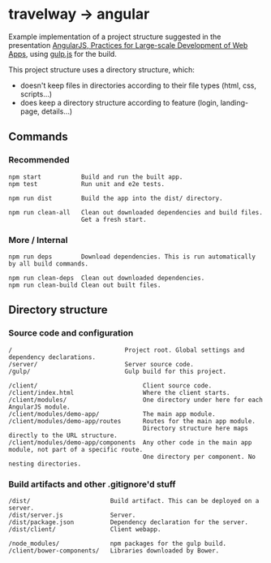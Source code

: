 # travelway -> angular

Example implementation of a project structure suggested in the presentation [AngularJS, Practices for Large-scale
Development of Web Apps](http://slides.com/hugojosefson/angularjs-practices-for-large-scale-development-of-web-apps),
using [gulp.js](http://gulpjs.com/) for the build.

This project structure uses a directory structure, which:

  * doesn't keep files in directories according to their file types (html, css, scripts...)
  * does keep a directory structure according to feature (login, landing-page, details...)

## Commands

### Recommended

```
npm start           Build and run the built app.
npm test            Run unit and e2e tests.

npm run dist        Build the app into the dist/ directory.

npm run clean-all   Clean out downloaded dependencies and build files.
                    Get a fresh start.
```

### More / Internal

```
npm run deps        Download dependencies. This is run automatically by all build commands.

npm run clean-deps  Clean out downloaded dependencies.
npm run clean-build Clean out built files.
```

## Directory structure

### Source code and configuration

```
/                               Project root. Global settings and dependency declarations.
/server/                        Server source code.
/gulp/                          Gulp build for this project.

/client/                             Client source code.
/client/index.html                   Where the client starts.
/client/modules/                     One directory under here for each AngularJS module.
/client/modules/demo-app/            The main app module.
/client/modules/demo-app/routes      Routes for the main app module.
                                     Directory structure here maps directly to the URL structure.
/client/modules/demo-app/components  Any other code in the main app module, not part of a specific route.
                                     One directory per component. No nesting directories.
```

### Build artifacts and other .gitignore'd stuff

```
/dist/                      Build artifact. This can be deployed on a server.
/dist/server.js             Server.
/dist/package.json          Dependency declaration for the server.
/dist/client/               Client webapp.

/node_modules/              npm packages for the gulp build.
/client/bower-components/   Libraries downloaded by Bower.
```
